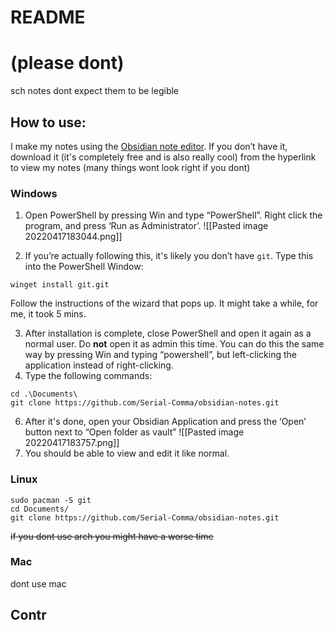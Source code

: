 #  README
# (please dont)



sch notes
dont expect them to be legible




## How to use:

I make my notes using the [Obsidian note editor](https://obsidian.md/). If you don’t have it, download it (it's completely free and is also really cool) from the hyperlink to view my notes (many things wont look right if you dont)

### Windows

1) Open PowerShell by pressing Win and type “PowerShell”. Right click the program, and press ‘Run as Administrator’.
![[Pasted image 20220417183044.png]]

2) If you’re actually following this, it's likely you don’t have `git`. Type this into the PowerShell Window:
```
winget install git.git
```
Follow the instructions of the wizard that pops up. It might take a while, for me, it took 5 mins.

3) After installation is complete, close PowerShell and open it again as a normal user. Do **not** open it as admin this time. You can do this the same way by pressing Win and typing “powershell”, but left-clicking the application instead of right-clicking.
4) Type the following commands:
```
cd .\Documents\
git clone https://github.com/Serial-Comma/obsidian-notes.git
```
6) After it's done, open your Obsidian Application and press the ‘Open’ button next to “Open folder as vault”
![[Pasted image 20220417183757.png]]
7) You should be able to view and edit it like normal.


### Linux
```
sudo pacman -S git
cd Documents/
git clone https://github.com/Serial-Comma/obsidian-notes.git
```
~~if you dont use arch you might have a worse time~~

### Mac
dont use mac





## Contr